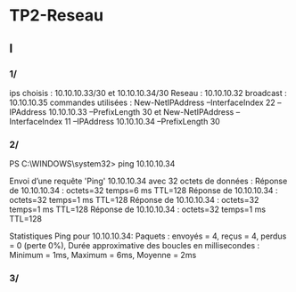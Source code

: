 # TP2-Reseau
## I
### 1/
ips choisis : 10.10.10.33/30 et 10.10.10.34/30
Reseau : 10.10.10.32
broadcast : 10.10.10.35
commandes utilisées : New-NetIPAddress –InterfaceIndex 22 –IPAddress 10.10.10.33 –PrefixLength 30
et New-NetIPAddress –InterfaceIndex 11 –IPAddress 10.10.10.34 –PrefixLength 30
### 2/
PS C:\WINDOWS\system32> ping 10.10.10.34

Envoi d’une requête 'Ping'  10.10.10.34 avec 32 octets de données :
Réponse de 10.10.10.34 : octets=32 temps=6 ms TTL=128
Réponse de 10.10.10.34 : octets=32 temps=1 ms TTL=128
Réponse de 10.10.10.34 : octets=32 temps=1 ms TTL=128
Réponse de 10.10.10.34 : octets=32 temps=1 ms TTL=128

Statistiques Ping pour 10.10.10.34:
    Paquets : envoyés = 4, reçus = 4, perdus = 0 (perte 0%),
Durée approximative des boucles en millisecondes :
    Minimum = 1ms, Maximum = 6ms, Moyenne = 2ms
### 3/
